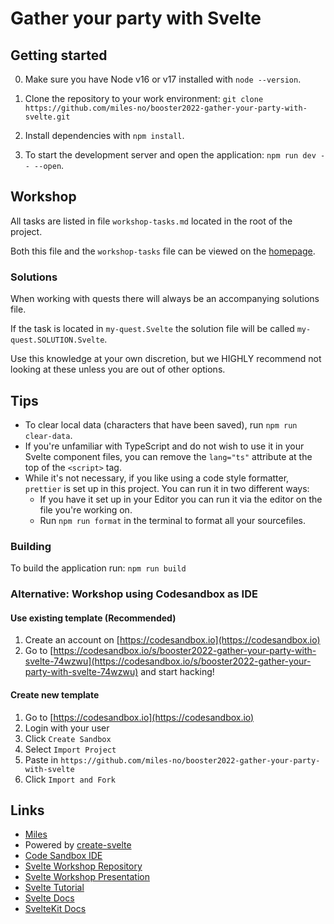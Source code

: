 # Gather your party with Svelte

## Getting started

0. Make sure you have Node v16 or v17 installed with `node --version`.

1. Clone the repository to your work environment: `git clone https://github.com/miles-no/booster2022-gather-your-party-with-svelte.git`

2. Install dependencies with `npm install`.

3. To start the development server and open the application: `npm run dev -- --open`.

## Workshop

All tasks are listed in file `workshop-tasks.md` located in the root of the project.

Both this file and the `workshop-tasks` file can be viewed on the [homepage](http://localhost:3000).

### Solutions

When working with quests there will always be an accompanying solutions file.

If the task is located in `my-quest.Svelte` the solution file will be called `my-quest.SOLUTION.Svelte`.

Use this knowledge at your own discretion, but we HIGHLY recommend not looking at these unless you are out of other options.

## Tips

- To clear local data (characters that have been saved), run `npm run clear-data`.
- If you're unfamiliar with TypeScript and do not wish to use it in your Svelte component files, you can remove
  the `lang="ts"` attribute at the top of the `<script>` tag.
- While it's not necessary, if you like using a code style formatter, `prettier` is set up in this project.
  You can run it in two different ways:
  - If you have it set up in your Editor you can run it via the editor on the file you're working on.
  - Run `npm run format` in the terminal to format all your sourcefiles.

### Building

To build the application run: `npm run build`

### Alternative: Workshop using Codesandbox as IDE

#### Use existing template (Recommended)

1. Create an account on [https://codesandbox.io](https://codesandbox.io)
1. Go to [https://codesandbox.io/s/booster2022-gather-your-party-with-svelte-74wzwu](https://codesandbox.io/s/booster2022-gather-your-party-with-svelte-74wzwu) and start hacking!

#### Create new template

1. Go to [https://codesandbox.io](https://codesandbox.io)
2. Login with your user
3. Click `Create Sandbox`
4. Select `Import Project`
5. Paste in `https://github.com/miles-no/booster2022-gather-your-party-with-svelte`
6. Click `Import and Fork`

## Links

- [Miles](https://www.miles.no)
- Powered by [create-svelte](https://github.com/sveltejs/kit/tree/master/packages/create-svelte)
- [Code Sandbox IDE](TODO)
- [Svelte Workshop Repository](https://github.com/miles-no/booster2022-gather-your-party-with-svelte)
- [Svelte Workshop Presentation](https://github.com/miles-no/booster2022-gather-your-party-with-svelte/presentation.pdf)
- [Svelte Tutorial](https://svelte.dev/tutorial/basics)
- [Svelte Docs](https://svelte.dev/docs)
- [SvelteKit Docs](https://kit.svelte.dev/docs)
